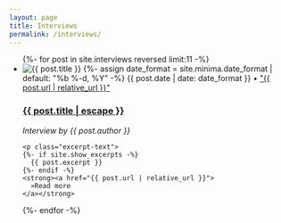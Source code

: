 ```yaml
---
layout: page
title: Interviews
permalink: /interviews/
---
```


<ul class="post-list">
  {%- for post in site.interviews reversed limit:11  -%}
  <li>
    <img src="{{ post.image | prepend: site.baseurl }}" alt="{{ post.title }}" title="{{ post.title }}">  
    {%- assign date_format = site.minima.date_format | default: "%b %-d, %Y" -%}
    <span class="post-meta">{{ post.date | date: date_format }}</span>
    <span class="post-meta">• <a href="{{ post.url }}#disqus_thread" data-disqus-identifier="{{post.id}}">"{{ post.url | relative_url }}"</a></span>
    <h3>
      <a class="post-link" href="{{ post.url | relative_url }}">
        {{ post.title | escape }}
      </a>
    </h3>
    <p><em>Interview by {{ post.author }}</em></p>


    <p class="excerpt-text">
    {%- if site.show_excerpts -%}
      {{ post.excerpt }}
    {%- endif -%}
    <strong><a href="{{ post.url | relative_url }}">
      »Read more
    </a></strong>
  </p>

  </li>
  {%- endfor -%}
</ul>
